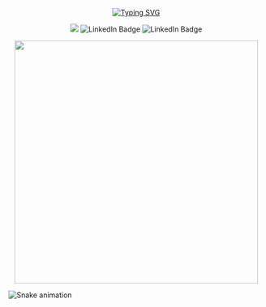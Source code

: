 
<div id="badges"  align="center">

[![Typing SVG](https://readme-typing-svg.herokuapp.com?color=63CF15&lines=If+you+fail+to+plan+you+plan+to+fail)](https://git.io/typing-svg)
    
  </div>

<div id="badges"  align="center">
    
    
![](https://komarev.com/ghpvc/?username=MaryAnnieDev)
    <img  src="https://img.shields.io/github/followers/MaryAnnieDev?label=Follow" alt="LinkedIn Badge"/>
    <img src="https://img.shields.io/github/stars/MaryAnnieDev?affiliations=OWNER%2CCOLLABORATOR" alt="LinkedIn Badge"/>
    
  </div> 


<div id="header" align="center">
    <a href="yhttps://github.com/MaryAnnieDev/">
  <img src="https://developers.giphy.com/branch/master/static/api-512d36c09662682717108a38bbb5c57d.gif" width="480"/>
       </a>
</div>



![Snake animation](https://github.com/MaryAnnieDev/MaryAnnieDev/blob/output/github-contribution-grid-snake.svg)
